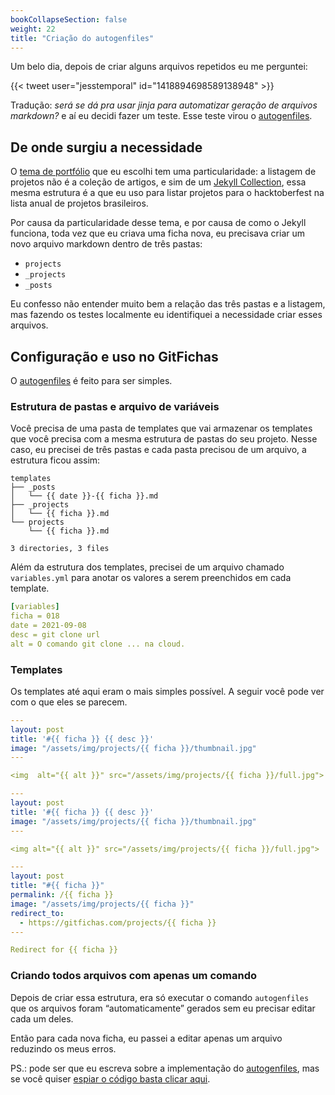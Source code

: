 ```yaml
---
bookCollapseSection: false
weight: 22
title: "Criação do autogenfiles"
---
```


Um belo dia, depois de criar alguns arquivos repetidos eu me perguntei:

{{< tweet user="jesstemporal" id="1418894698589138948" >}}

Tradução: *será se dá pra usar jinja para automatizar geração de arquivos markdown?* e aí eu decidi fazer um teste. Esse teste virou o [autogenfiles](http://jtemporal.com/autogenfiles/).

## De onde surgiu a necessidade

O [tema de portfólio](https://lenpaul.github.io/portfolio-jekyll-theme/) que eu escolhi tem uma particularidade: a listagem de projetos não é a coleção de artigos, e sim de um [Jekyll Collection](https://jekyllrb.com/docs/collections/), essa mesma estrutura é a que eu uso para listar projetos para o hacktoberfest na lista anual de projetos brasileiros.

Por causa da particularidade desse tema, e por causa de como o Jekyll funciona, toda vez que eu criava uma ficha nova, eu precisava criar um novo arquivo markdown dentro de três pastas:

- `projects`
- `_projects`
- `_posts`

Eu confesso não entender muito bem a relação das três pastas e a listagem, mas fazendo os testes localmente eu identifiquei a necessidade criar esses arquivos. 

## Configuração e uso no GitFichas

O [autogenfiles](http://jtemporal.com/autogenfiles/) é feito para ser simples.

### Estrutura de pastas e arquivo de variáveis

Você precisa de uma pasta de templates que vai armazenar os templates que você precisa com a mesma estrutura de pastas do seu projeto. Nesse caso, eu precisei de três pastas e cada pasta precisou de um arquivo, a estrutura ficou assim:

```
templates
├── _posts
│   └── {{ date }}-{{ ficha }}.md
├── _projects
│   └── {{ ficha }}.md
└── projects
    └── {{ ficha }}.md

3 directories, 3 files
```

 Além da estrutura dos templates, precisei de um arquivo chamado `variables.yml` para anotar os valores a serem preenchidos em cada template.

```yaml
[variables]
ficha = 018
date = 2021-09-08
desc = git clone url
alt = O comando git clone ... na cloud.
```

### Templates

Os templates até aqui eram o mais simples possível. A seguir você pode ver com o que eles se parecem.

```yaml
---
layout: post
title: '#{{ ficha }} {{ desc }}'
image: "/assets/img/projects/{{ ficha }}/thumbnail.jpg"
---

<img  alt="{{ alt }}" src="/assets/img/projects/{{ ficha }}/full.jpg">
```

```yaml
---
layout: post
title: '#{{ ficha }} {{ desc }}'
image: "/assets/img/projects/{{ ficha }}/thumbnail.jpg"
---

<img alt="{{ alt }}" src="/assets/img/projects/{{ ficha }}/full.jpg">
```

```yaml
---
layout: post
title: "#{{ ficha }}"
permalink: /{{ ficha }}
image: "/assets/img/projects/{{ ficha }}"
redirect_to:
  - https://gitfichas.com/projects/{{ ficha }}
---

Redirect for {{ ficha }}
```

### Criando todos arquivos com apenas um comando

Depois de criar essa estrutura, era só executar o comando `autogenfiles` que os arquivos foram “automaticamente” gerados sem eu precisar editar cada um deles.

Então para cada nova ficha, eu passei a editar apenas um arquivo reduzindo os meus erros.

PS.: pode ser que eu escreva sobre a implementação do [autogenfiles](http://jtemporal.com/autogenfiles/), mas se você quiser [espiar o código basta clicar aqui](https://github.com/jtemporal/autogenfiles).
